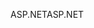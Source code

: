 <span data-ttu-id="c9faf-101">ASP.NET</span><span class="sxs-lookup"><span data-stu-id="c9faf-101">ASP.NET</span></span>